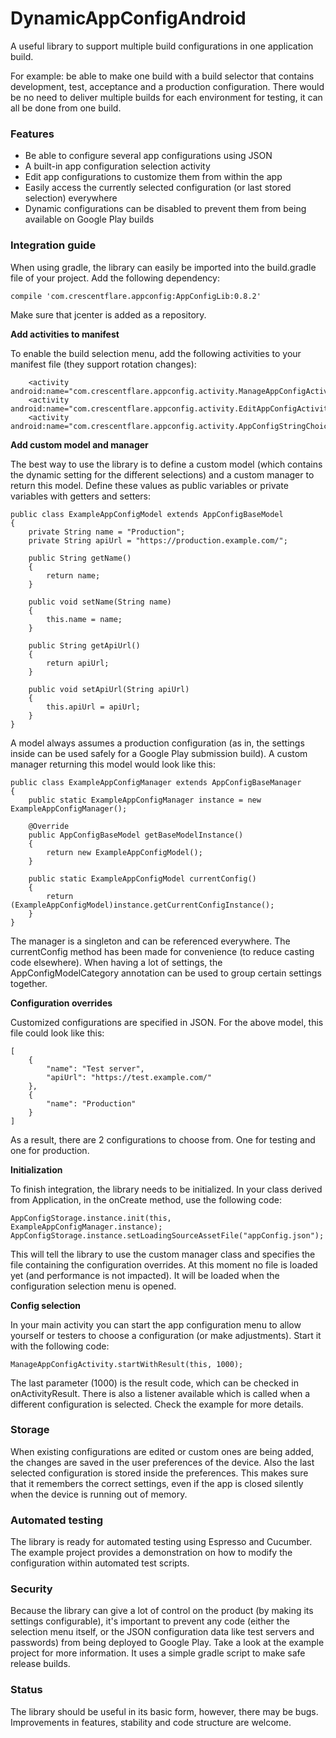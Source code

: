 # DynamicAppConfigAndroid
A useful library to support multiple build configurations in one application build.

For example: be able to make one build with a build selector that contains development, test, acceptance and a production configuration. There would be no need to deliver multiple builds for each environment for testing, it can all be done from one build.

### Features
- Be able to configure several app configurations using JSON
- A built-in app configuration selection activity
- Edit app configurations to customize them from within the app
- Easily access the currently selected configuration (or last stored selection) everywhere
- Dynamic configurations can be disabled to prevent them from being available on Google Play builds

### Integration guide
When using gradle, the library can easily be imported into the build.gradle file of your project. Add the following dependency:

    compile 'com.crescentflare.appconfig:AppConfigLib:0.8.2'

Make sure that jcenter is added as a repository.


**Add activities to manifest**

To enable the build selection menu, add the following activities to your manifest file (they support rotation changes):
        
        <activity android:name="com.crescentflare.appconfig.activity.ManageAppConfigActivity"/>
        <activity android:name="com.crescentflare.appconfig.activity.EditAppConfigActivity"/>
        <activity android:name="com.crescentflare.appconfig.activity.AppConfigStringChoiceActivity"/>
      
        
**Add custom model and manager**

The best way to use the library is to define a custom model (which contains the dynamic setting for the different selections) and a custom manager to return this model. Define these values as public variables or private variables with getters and setters:

    public class ExampleAppConfigModel extends AppConfigBaseModel
    {
        private String name = "Production";
        private String apiUrl = "https://production.example.com/";
    
        public String getName()
        {
            return name;
        }
    
        public void setName(String name)
        {
            this.name = name;
        }
    
        public String getApiUrl()
        {
            return apiUrl;
        }
    
        public void setApiUrl(String apiUrl)
        {
            this.apiUrl = apiUrl;
        }
    }

A model always assumes a production configuration (as in, the settings inside can be used safely for a Google Play submission build). A custom manager returning this model would look like this:

    public class ExampleAppConfigManager extends AppConfigBaseManager
    {
        public static ExampleAppConfigManager instance = new ExampleAppConfigManager();
    
        @Override
        public AppConfigBaseModel getBaseModelInstance()
        {
            return new ExampleAppConfigModel();
        }
    
        public static ExampleAppConfigModel currentConfig()
        {
            return (ExampleAppConfigModel)instance.getCurrentConfigInstance();
        }
    }

The manager is a singleton and can be referenced everywhere. The currentConfig method has been made for convenience (to reduce casting code elsewhere). When having a lot of settings, the AppConfigModelCategory annotation can be used to group certain settings together.


**Configuration overrides**

Customized configurations are specified in JSON. For the above model, this file could look like this:

    [
        {
            "name": "Test server",
            "apiUrl": "https://test.example.com/"
        },
        {
            "name": "Production"
        }
    ]
    
As a result, there are 2 configurations to choose from. One for testing and one for production.


**Initialization**

To finish integration, the library needs to be initialized. In your class derived from Application, in the onCreate method, use the following code:

    AppConfigStorage.instance.init(this, ExampleAppConfigManager.instance);
    AppConfigStorage.instance.setLoadingSourceAssetFile("appConfig.json");
    
This will tell the library to use the custom manager class and specifies the file containing the configuration overrides. At this moment no file is loaded yet (and performance is not impacted). It will be loaded when the configuration selection menu is opened.


**Config selection**

In your main activity you can start the app configuration menu to allow yourself or testers to choose a configuration (or make adjustments). Start it with the following code:

    ManageAppConfigActivity.startWithResult(this, 1000);
     
The last parameter (1000) is the result code, which can be checked in onActivityResult. There is also a listener available which is called when a different configuration is selected. Check the example for more details.

### Storage

When existing configurations are edited or custom ones are being added, the changes are saved in the user preferences of the device. Also the last selected configuration is stored inside the preferences. This makes sure that it remembers the correct settings, even if the app is closed silently when the device is running out of memory.

### Automated testing

The library is ready for automated testing using Espresso and Cucumber. The example project provides a demonstration on how to modify the configuration within automated test scripts. 

### Security

Because the library can give a lot of control on the product (by making its settings configurable), it's important to prevent any code (either the selection menu itself, or the JSON configuration data like test servers and passwords) from being deployed to Google Play. Take a look at the example project for more information. It uses a simple gradle script to make safe release builds.

### Status

The library should be useful in its basic form, however, there may be bugs. Improvements in features, stability and code structure are welcome.